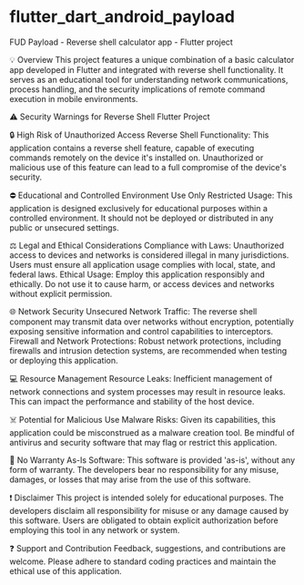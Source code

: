 # flutter_dart_android_payload
FUD Payload - Reverse shell calculator app - Flutter project

:bulb: Overview
This project features a unique combination of a basic calculator app developed in Flutter and integrated with reverse shell functionality. It serves as an educational tool for understanding network communications, process handling, and the security implications of remote command execution in mobile environments.

:warning: Security Warnings for Reverse Shell Flutter Project

:lock: High Risk of Unauthorized Access
Reverse Shell Functionality: This application contains a reverse shell feature, capable of executing commands remotely on the device it's installed on. Unauthorized or malicious use of this feature can lead to a full compromise of the device's security.

:no_entry: Educational and Controlled Environment Use Only
Restricted Usage: This application is designed exclusively for educational purposes within a controlled environment. It should not be deployed or distributed in any public or unsecured settings.

:balance_scale: Legal and Ethical Considerations
Compliance with Laws: Unauthorized access to devices and networks is considered illegal in many jurisdictions. Users must ensure all application usage complies with local, state, and federal laws.
Ethical Usage: Employ this application responsibly and ethically. Do not use it to cause harm, or access devices and networks without explicit permission.

:globe_with_meridians: Network Security
Unsecured Network Traffic: The reverse shell component may transmit data over networks without encryption, potentially exposing sensitive information and control capabilities to interceptors.
Firewall and Network Protections: Robust network protections, including firewalls and intrusion detection systems, are recommended when testing or deploying this application.

:computer: Resource Management
Resource Leaks: Inefficient management of network connections and system processes may result in resource leaks. This can impact the performance and stability of the host device.

:skull_and_crossbones: Potential for Malicious Use
Malware Risks: Given its capabilities, this application could be misconstrued as a malware creation tool. Be mindful of antivirus and security software that may flag or restrict this application.

:memo: No Warranty
As-Is Software: This software is provided 'as-is', without any form of warranty. The developers bear no responsibility for any misuse, damages, or losses that may arise from the use of this software.

:exclamation: Disclaimer
This project is intended solely for educational purposes. The developers disclaim all responsibility for misuse or any damage caused by this software. Users are obligated to obtain explicit authorization before employing this tool in any network or system.

:question: Support and Contribution
Feedback, suggestions, and contributions are welcome. Please adhere to standard coding practices and maintain the ethical use of this application.
